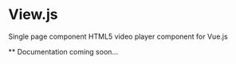 # View.js

Single page component HTML5 video player component for Vue.js

** Documentation coming soon...
